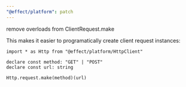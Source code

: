```yaml
---
"@effect/platform": patch
---
```


remove overloads from ClientRequest.make

This makes it easier to programatically create client request instances:

```
import * as Http from "@effect/platform/HttpClient"

declare const method: "GET" | "POST"
declare const url: string

Http.request.make(method)(url)
```
